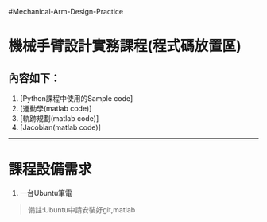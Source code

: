 #Mechanical-Arm-Design-Practice

機械手臂設計實務課程(程式碼放置區)
==================

內容如下：
----
1. [Python課程中使用的Sample code]
2. [運動學(matlab code)]
3. [軌跡規劃(matlab code)]
4. [Jacobian(matlab code)]

----
# 課程設備需求
1. 一台Ubuntu筆電
>備註:Ubuntu中請安裝好git,matlab



